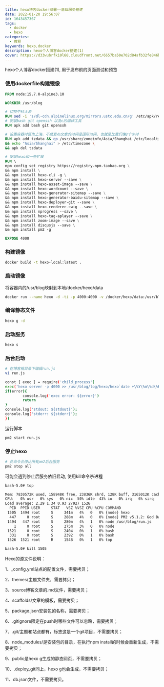 ```yaml
---
title: hexo博客docker部署——基础服务搭建
date: 2022-01-20 19:56:07
id: 1643457367
tags:
  - docker
  - hexo
categories:
  - 教程
keywords: hexo,docker
description: hexo个人博客docker搭建(1)
cover: https://d33wubrfki0l68.cloudfront.net/6657ba50e702d84afb32fe846bed54fba1a77add/827ae/logo.svg
---
```


hexo个人博客docker搭建(1), 用于发布前的页面测试和预览

### 使用dockerfile构建镜像

```dockerfile
FROM node:15.7.0-alpine3.10

WORKDIR /usr/blog

# 切换中科大源
RUN sed -i 's/dl-cdn.alpinelinux.org/mirrors.ustc.edu.cn/g' /etc/apk/repositories
# 安装bash git openssh 以及c的编译工具
RUN apk add bash git openssh

# 设置容器时区为上海，不然发布文章的时间是国际时间，也就是比我们晚8个小时
RUN apk add tzdata && cp /usr/share/zoneinfo/Asia/Shanghai /etc/localtime \
&& echo "Asia/Shanghai" > /etc/timezone \
&& apk del tzdata

# 安装hexo和一些扩展
RUN \ 
npm config set registry https://registry.npm.taobao.org \
&& npm install \
&& npm install hexo-cli -g \
&& npm install hexo-server --save \
&& npm install hexo-asset-image --save \
&& npm install hexo-wordcount --save \
&& npm install hexo-generator-sitemap --save \
&& npm install hexo-generator-baidu-sitemap --save \
&& npm install hexo-deployer-git --save \
&& npm install hexo-renderer-swig --save \
&& npm install nprogress --save \
&& npm install hexo-tag-aplayer --save \
&& npm install zoom-image --save \
&& npm install disqusjs --save \
&& npm install pm2 -g

EXPOSE 4000
```

### 构建镜像

```bash
docker build -t hexo-local:latest .
```

### 启动镜像
将容器内的/usr/blog映射到本地/docker/hexo/data
```bash
docker run --name hexo -d -ti -p 4000:4000 -v /docker/hexo/data:/usr/blog/ hexo-local:latest 
```

### 编译静态文件
```bash
hexo g -d
```

### 启动服务
```bash
hexo s
```

### 后台启动
```bash
# 在博客根目录下编辑run.js
vi run.js

const { exec } = require('child_process')
exec('hexo server -p 4000 >> /usr/blog/log/hexo/hexo`date +\%Y\%m\%d\%H\%M\%S`.log',(error, stdout, stderr) => {
if(error){
        console.log('exec error: ${error}')
        return
}
console.log('stdout: ${stdout}');
console.log('stderr: ${stderr}');
})
```
运行脚本
```bash
pm2 start run.js
```

### 停止hexo
```bash
# 此命令会停止所有pm2后台服务
pm2 stop all
```

可能会遇到停止后服务依旧启动, 使用kill命令杀进程

```bash
bash-5.0# top

Mem: 7830572K used, 158948K free, 23836K shrd, 128K buff, 3165012K cached
CPU:   0% usr   0% sys   0% nic  50% idle  43% io   0% irq   6% sirq
Load average: 2.29 1.34 0.93 2/927 1526
  PID  PPID USER     STAT   VSZ %VSZ CPU %CPU COMMAND
 1505  1494 root     S     341m   4%   0   0% {node} hexo
  447     0 root     S     288m   4%   0   0% {node} PM2 v5.1.2: God Daemon (/root/.pm2)
 1494   447 root     S     280m   4%   1   0% node /usr/blog/run.js
    1     0 root     S     275m   3%   0   0% node
 1521     0 root     S     2404   0%   1   0% bash
  331     0 root     S     2392   0%   1   0% bash
 1526  1521 root     R     1548   0%   1   0% top

bash-5.0# kill 1505
```


Hexo的源文件说明：

1、_config.yml站点的配置文件，需要拷贝；

2、themes/主题文件夹，需要拷贝；

3、source博客文章的.md文件，需要拷贝；

4、scaffolds/文章的模板，需要拷贝；

5、package.json安装包的名称，需要拷贝；

6、.gitignore限定在push时哪些文件可以忽略，需要拷贝；

7、.git/主题和站点都有，标志这是一个git项目，不需要拷贝；

8、node_modules/是安装包的目录，在执行npm install的时候会重新生成，不需要拷贝；

9、public是hexo g生成的静态网页，不需要拷贝；

10、.deploy_git同上，hexo g也会生成，不需要拷贝；

11、db.json文件，不需要拷贝。
